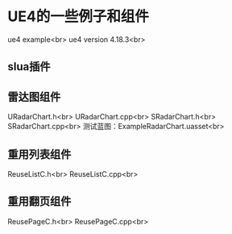 # UE4的一些例子和组件
ue4 example\<br>
ue4 version 4.18.3\<br>

## slua插件

## 雷达图组件
URadarChart.h\<br>
URadarChart.cpp\<br>
SRadarChart.h\<br>
SRadarChart.cpp\<br>
测试蓝图：ExampleRadarChart.uasset\<br>

## 重用列表组件
ReuseListC.h\<br>
ReuseListC.cpp\<br>

## 重用翻页组件
ReusePageC.h\<br>
ReusePageC.cpp\<br>
